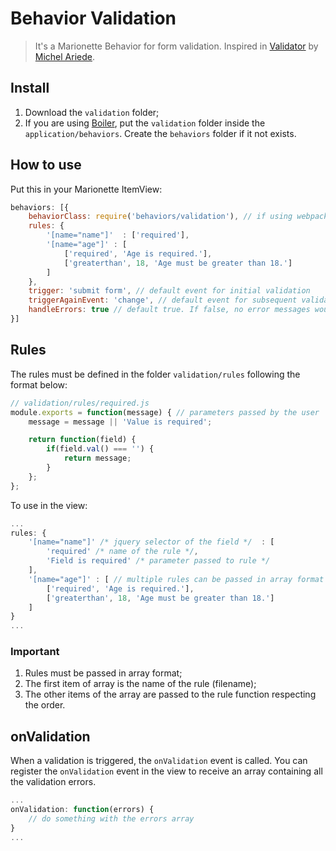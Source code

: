 # Behavior Validation

> It's a Marionette Behavior for form validation. Inspired in [Validator](https://gist.github.com/Mariede/3d71eecd37bd0c89cd77) by [Michel Ariede](https://github.com/Mariede).

## Install

1. Download the `validation` folder;
2. If you are using [Boiler](https://github.com/baltazzar/boiler), put the `validation` folder inside the `application/behaviors`. Create the `behaviors` folder if it not exists.

## How to use

Put this in your Marionette ItemView:

```js
behaviors: [{
	behaviorClass: require('behaviors/validation'), // if using webpack|browserify
	rules: {
		'[name="name"]'  : ['required'],
		'[name="age"]' : [
			['required', 'Age is required.'],
			['greaterthan', 18, 'Age must be greater than 18.']
		]
	},
	trigger: 'submit form', // default event for initial validation
	triggerAgainEvent: 'change', // default event for subsequent validation
	handleErrors: true // default true. If false, no error messages would be shown
}]
```

## Rules

The rules must be defined in the folder `validation/rules` following the format below:

```js
// validation/rules/required.js
module.exports = function(message) { // parameters passed by the user
	message = message || 'Value is required';

	return function(field) {
		if(field.val() === '') {
			return message;
		}
	};
};
```

To use in the view:

```js
...
rules: {
	'[name="name"]' /* jquery selector of the field */  : [
		'required' /* name of the rule */, 
		'Field is required' /* parameter passed to rule */
	],
	'[name="age"]' : [ // multiple rules can be passed in array format
		['required', 'Age is required.'],
		['greaterthan', 18, 'Age must be greater than 18.']
	]
}
...
```

### Important
1. Rules must be passed in array format;
2. The first item of array is the name of the rule (filename);
3. The other items of the array are passed to the rule function respecting the order.

## onValidation

When a validation is triggered, the `onValidation` event is called. You can register the `onValidation` event in the view to receive an array containing all the validation errors.

```js
...
onValidation: function(errors) {
	// do something with the errors array
}
...
```
